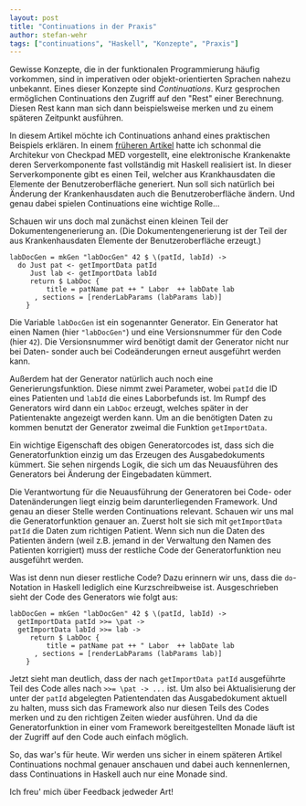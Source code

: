 ```yaml
---
layout: post
title: "Continuations in der Praxis"
author: stefan-wehr
tags: ["continuations", "Haskell", "Konzepte", "Praxis"]
---
```


Gewisse Konzepte, die in der funktionalen Programmierung häufig vorkommen,
sind in imperativen oder objekt-orientierten Sprachen nahezu unbekannt.
Eines dieser Konzepte sind *Continuations*. Kurz gesprochen ermöglichen
Continuations den Zugriff auf den "Rest" einer Berechnung. Diesen Rest
kann man sich dann beispielsweise merken und zu einem späteren Zeitpunkt
ausführen.

In diesem Artikel möchte ich Continuations anhand eines praktischen
Beispiels erklären. In einem [früheren Artikel](http://funktionale-programmierung.de/2013/07/17/medizin-funktional.html) 
hatte ich schonmal die Architekur von Checkpad MED vorgestellt, eine elektronische
Krankenakte deren Serverkomponente fast vollständig mit Haskell
realisiert ist. In dieser Serverkomponente gibt es einen Teil,
welcher aus Krankhausdaten die Elemente der Benutzeroberfläche
generiert. Nun soll sich natürlich bei Änderung der Krankenhausdaten
auch die Benutzeroberfläche ändern. Und genau dabei spielen Continuations
eine wichtige Rolle...

<!-- more start -->

Schauen wir uns doch mal zunächst einen kleinen Teil der
Dokumentengenerierung an. (Die Dokumentengenerierung
ist der Teil der aus Krankenhausdaten
Elemente der Benutzeroberfläche erzeugt.)

    labDocGen = mkGen "labDocGen" 42 $ \(patId, labId) ->
      do Just pat <- getImportData patId  
         Just lab <- getImportData labId
         return $ LabDoc { 
             title = patName pat ++ " Labor  ++ labDate lab
          , sections = [renderLabParams (labParams lab)]
        }

Die Variable `labDocGen` ist ein sogenannter Generator. Ein Generator hat einen
Namen (hier `"labDocGen"`) und eine Versionsnummer für den Code (hier `42`).
Die Versionsnummer wird benötigt damit der Generator nicht nur bei
Daten- sonder auch bei Codeänderungen erneut ausgeführt werden kann.

Außerdem hat der Generator natürlich auch noch eine Generierungsfunktion.
Diese nimmt zwei Parameter, wobei `patId` die ID eines Patienten und
`labId` die eines Laborbefunds ist. Im Rumpf des Generators wird dann 
ein `LabDoc` erzeugt, welches später in der Patientenakte angezeigt werden
kann. Um an die benötigten Daten zu kommen benutzt der Generator
zweimal die Funktion `getImportData`.

Ein wichtige Eigenschaft des obigen Generatorcodes ist, dass sich die
Generatorfunktion einzig um das Erzeugen des Ausgabedokuments kümmert.
Sie sehen nirgends Logik, die sich um das Neuausführen des Generators
bei Änderung der Eingebadaten kümmert.

Die Verantwortung für die Neuausführung der Generatoren bei Code- oder
Datenänderungen liegt einzig beim darunterliegenden Framework. Und genau
an dieser Stelle werden Continuations relevant. Schauen wir uns mal
die Generatorfunktion genauer an. Zuerst holt sie sich mit 
`getImportData patId` die Daten zum richtigen Patient. Wenn sich nun
die Daten des Patienten ändern (weil z.B. jemand in der Verwaltung
den Namen des Patienten korrigiert) muss der restliche Code
der Generatorfunktion neu ausgeführt werden.

Was ist denn nun dieser restliche Code? Dazu erinnern wir uns,
dass die `do`-Notation in Haskell lediglich eine Kurzschreibweise ist.
Ausgeschrieben sieht der Code des Generators wie folgt aus:

    labDocGen = mkGen "labDocGen" 42 $ \(patId, labId) ->
      getImportData patId >>= \pat ->
      getImportData labId >>= lab ->
         return $ LabDoc { 
             title = patName pat ++ " Labor  ++ labDate lab
          , sections = [renderLabParams (labParams lab)]
        }

Jetzt sieht man deutlich, dass der nach `getImportData patId` ausgeführte
Teil des Code alles nach `>>= \pat -> ...` ist. Um also bei Aktualisierung
der unter der `patId` abgelegten Patientendaten das Ausgabedokument
aktuell zu halten, muss sich das Framework also nur diesen Teils des
Codes merken und zu den richtigen Zeiten wieder ausführen. Und da die
Generatorfunktion in einer vom Framework bereitgestellten Monade läuft
ist der Zugriff auf den Code auch einfach möglich.

So, das war's für heute. Wir werden uns sicher in einem späteren Artikel
Continuations nochmal genauer anschauen und dabei auch kennenlernen, dass
Continuations in Haskell auch nur eine Monade sind.

Ich freu' mich über Feedback jedweder Art!

<!-- more end -->

